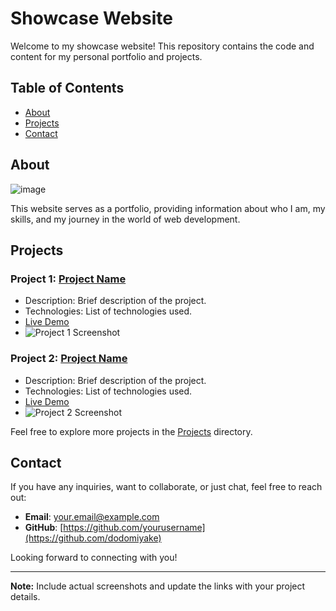 # Showcase Website

Welcome to my showcase website! This repository contains the code and content for my personal portfolio and projects.

## Table of Contents

- [About](#about)
- [Projects](#projects)
- [Contact](#contact)

## About

![image](https://github.com/dodomiyake/showcase-website/assets/70576110/6135d8be-f49a-4b58-84c5-01163627e32e)


This website serves as a portfolio, providing information about who I am, my skills, and my journey in the world of web development.

## Projects

### Project 1: [Project Name](project1/index.html)

- Description: Brief description of the project.
- Technologies: List of technologies used.
- [Live Demo](project1/demo)
- ![Project 1 Screenshot](project1/screenshot.png)

### Project 2: [Project Name](project2/index.html)

- Description: Brief description of the project.
- Technologies: List of technologies used.
- [Live Demo](project2/demo)
- ![Project 2 Screenshot](project2/screenshot.png)

Feel free to explore more projects in the [Projects](projects) directory.

## Contact

If you have any inquiries, want to collaborate, or just chat, feel free to reach out:

- **Email**: [your.email@example.com](mailto:oluwadamilola.william@gmail.com)
- **GitHub**: [https://github.com/yourusername](https://github.com/dodomiyake)

Looking forward to connecting with you!

---

**Note:** Include actual screenshots and update the links with your project details.

